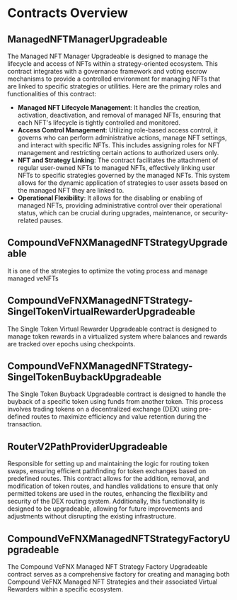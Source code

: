 # Contracts Overview
## ManagedNFTManagerUpgradeable
The Managed NFT Manager Upgradeable is designed to manage the lifecycle and access of NFTs within a strategy-oriented ecosystem. This contract integrates with a governance framework and voting escrow mechanisms to provide a controlled environment for managing NFTs that are linked to specific strategies or utilities. Here are the primary roles and functionalities of this contract:
* **Managed NFT Lifecycle Management**: It handles the creation, activation, deactivation, and removal of managed NFTs, ensuring that each NFT's lifecycle is tightly controlled and monitored.
* **Access Control Management**: Utilizing role-based access control, it governs who can perform administrative actions, manage NFT settings, and interact with specific NFTs. This includes assigning roles for NFT management and restricting certain actions to authorized users only.
* **NFT and Strategy Linking**: The contract facilitates the attachment of regular user-owned NFTs to managed NFTs, effectively linking user NFTs to specific strategies governed by the managed NFTs. This system allows for the dynamic application of strategies to user assets based on the managed NFT they are linked to.
* **Operational Flexibility**: It allows for the disabling or enabling of managed NFTs, providing administrative control over their operational status, which can be crucial during upgrades, maintenance, or security-related pauses.

## CompoundVeFNXManagedNFTStrategyUpgradeable
It is one of the strategies to optimize the voting process and manage managed veNFTs

## CompoundVeFNXManagedNFTStrategy-SingelTokenVirtualRewarderUpgradeable
The Single Token Virtual Rewarder Upgradeable contract is designed to manage token rewards in a virtualized system where balances and rewards are tracked over epochs using checkpoints.

## CompoundVeFNXManagedNFTStrategy-SingelTokenBuybackUpgradeable
The Single Token Buyback Upgradeable contract is designed to handle the buyback of a specific token using funds from another token. This process involves trading tokens on a decentralized exchange (DEX) using pre-defined routes to maximize efficiency and value retention during the transaction.

## RouterV2PathProviderUpgradeable
Responsible for setting up and maintaining the logic for routing token swaps, ensuring efficient pathfinding for token exchanges based on predefined routes. This contract allows for the addition, removal, and modification of token routes, and handles validations to ensure that only permitted tokens are used in the routes, enhancing the flexibility and security of the DEX routing system. Additionally, this functionality is designed to be upgradeable, allowing for future improvements and adjustments without disrupting the existing infrastructure.

## CompoundVeFNXManagedNFTStrategyFactoryUpgradeable
The Compound VeFNX Managed NFT Strategy Factory Upgradeable contract serves as a comprehensive factory for creating and managing both Compound VeFNX Managed NFT Strategies and their associated Virtual Rewarders within a specific ecosystem.